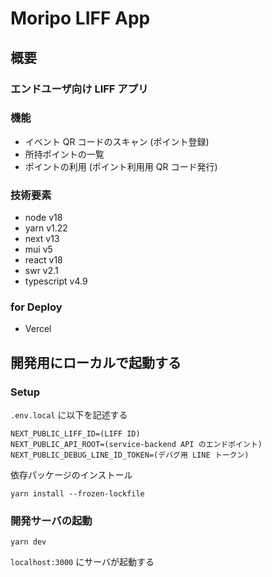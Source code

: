 # Moripo LIFF App

## 概要

### エンドユーザ向け LIFF アプリ

### 機能

- イベント QR コードのスキャン (ポイント登録)
- 所持ポイントの一覧
- ポイントの利用 (ポイント利用用 QR コード発行)

### 技術要素

- node v18
- yarn v1.22
- next v13
- mui v5
- react v18
- swr v2.1
- typescript v4.9


### for Deploy

- Vercel

## 開発用にローカルで起動する

### Setup

`.env.local` に以下を記述する

```
NEXT_PUBLIC_LIFF_ID=(LIFF ID)
NEXT_PUBLIC_API_ROOT=(service-backend API のエンドポイント)
NEXT_PUBLIC_DEBUG_LINE_ID_TOKEN=(デバグ用 LINE トークン)
```

依存パッケージのインストール

```
yarn install --frozen-lockfile
```

### 開発サーバの起動

```
yarn dev
```

`localhost:3000` にサーバが起動する
